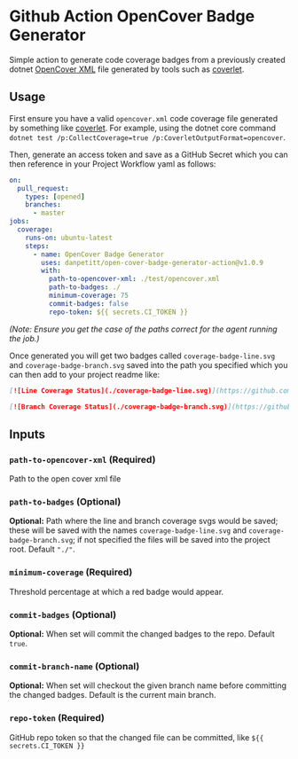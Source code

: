 # Github Action OpenCover Badge Generator

Simple action to generate code coverage badges from a previously created dotnet [OpenCover XML](https://github.com/OpenCover/opencover) file generated by tools such as [coverlet](https://github.com/tonerdo/coverlet).

## Usage

First ensure you have a valid `opencover.xml` code coverage file generated by something like [coverlet](https://github.com/tonerdo/coverlet). For example, using the dotnet core command `dotnet test /p:CollectCoverage=true /p:CoverletOutputFormat=opencover`.

Then, generate an access token and save as a GitHub Secret which you can then reference in your Project Workflow yaml as follows:

```yaml
on:
  pull_request:
    types: [opened]
    branches:
      - master
jobs:
  coverage:
    runs-on: ubuntu-latest
    steps:
      - name: OpenCover Badge Generator
        uses: danpetitt/open-cover-badge-generator-action@v1.0.9
        with:
          path-to-opencover-xml: ./test/opencover.xml
          path-to-badges: ./
          minimum-coverage: 75
          commit-badges: false
          repo-token: ${{ secrets.CI_TOKEN }}
```

_(Note: Ensure you get the case of the paths correct for the agent running the job.)_

Once generated you will get two badges called `coverage-badge-line.svg` and `coverage-badge-branch.svg` saved into the path you specified which you can then add to your project readme like:

```markdown
[![Line Coverage Status](./coverage-badge-line.svg)](https://github.com/danpetitt/open-cover-badge-generator-action/)

[![Branch Coverage Status](./coverage-badge-branch.svg)](https://github.com/danpetitt/open-cover-badge-generator-action/)
```

## Inputs

### `path-to-opencover-xml` (Required)

Path to the open cover xml file

### `path-to-badges` (Optional)

**Optional:** Path where the line and branch coverage svgs would be saved; these will be saved with the names `coverage-badge-line.svg` and `coverage-badge-branch.svg`; if not specified the files will be saved into the project root. Default `"./"`.

### `minimum-coverage` (Required)

Threshold percentage at which a red badge would appear.

### `commit-badges` (Optional)

**Optional:** When set will commit the changed badges to the repo. Default `true`.

### `commit-branch-name` (Optional)

**Optional:** When set will checkout the given branch name before committing the changed badges. Default is the current main branch.

### `repo-token` (Required)

GitHub repo token so that the changed file can be committed, like `${{ secrets.CI_TOKEN }}`

